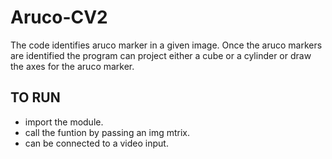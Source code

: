 # Aruco-CV2

The code identifies aruco marker in a given image.
Once the aruco markers are identified the program can project either a cube or a cylinder or draw the axes for the aruco marker.

## TO RUN
* import the module.
* call the funtion by passing an img mtrix.
* can be connected to a video input.
